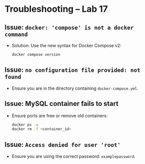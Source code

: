 # Troubleshooting – Lab 17

## Issue: `docker: 'compose' is not a docker command`
- Solution: Use the new syntax for Docker Compose v2:
  ```bash
  docker compose version
  ```

## Issue: `no configuration file provided: not found`
- Ensure you are in the directory containing `docker-compose.yml`.

## Issue: MySQL container fails to start
- Ensure ports are free or remove old containers:
  ```bash
  docker ps -a
  docker rm -f <container_id>
  ```

## Issue: `Access denied for user 'root'`
- Ensure you are using the correct password: `examplepassword`.

